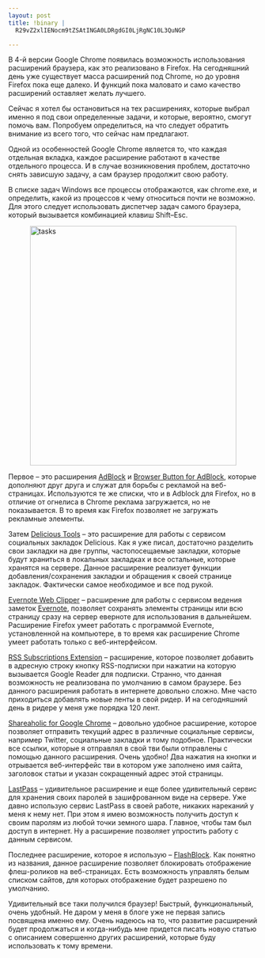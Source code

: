 ```yaml
--- 
layout: post
title: !binary |
  R29vZ2xlIENocm9tZSAtINGA0LDRgdGI0LjRgNC10L3QuNGP

---
```

В 4-й версии Google Chrome появилась возможность использования расширений браузера, как это реализовано в Firefox. На сегодняшний день уже существует масса расширений под Chrome, но до уровня Firefox пока еще далеко. И функций пока маловато и само качество расширений оставляет желать лучшего. 

Сейчас я хотел бы остановиться на тех расширениях, которые выбрал именно я под свои определенные задачи, и которые, вероятно, смогут помочь вам. Попробуем определиться, на что следует обратить внимание из всего того, что сейчас нам предлагают.

Одной из особенностей Google Chrome является то, что каждая отдельная вкладка, каждое расширение работают в качестве отдельного процесса. И в случае возникновения проблем, достаточно снять зависшую задачу, а сам браузер продолжит свою работу.

В списке задач Windows все процессы отображаются, как chrome.exe, и определить, какой из процессов к чему относиться почти не возможно. Для этого следует использовать диспетчер задач самого браузера, который вызывается комбинацией клавиш Shift–Esс.

<a href="http://static.juev.ru/2010/02/tasks.png" id="lightbox"><img style="border-bottom: 0px; border-left: 0px; display: block; float: none; margin-left: auto; border-top: 0px; margin-right: auto; border-right: 0px" title="tasks" border="0" alt="tasks" src="http://static.juev.ru/2010/02/tasks_thumb.png" width="417" height="484" /></a>

Первое – это расширения <a href="https://chrome.google.com/extensions/detail/gighmmpiobklfepjocnamgkkbiglidom" rel="nofollow">AdBlock</a> и <a href="https://chrome.google.com/extensions/detail/picdndbpdnapajibahnnogkjofaeooof" rel="nofollow">Browser Button for AdBlock</a>, которые дополняют друг друга и служат для борьбы с рекламой на веб-страницах. Используются те же списки, что и в Adblock для Firefox, но в отличие от огнелиса в Chrome реклама загружается, но не показывается. В то время как Firefox позволяет не загружать рекламные элементы.

Затем <a href="https://chrome.google.com/extensions/detail/gclkcflnjahgejhappicbhcpllkpakej" rel="nofollow">Delicious Tools</a> – это расширение для работы с сервисом социальных закладок Delicious. Как я уже писал, достаточно разделить свои закладки на две группы, частопосещаемые закладки, которые будут храниться в локальных закладках и все остальные, которые хранятся на сервере. Данное расширение реализует функции добавления/сохранения закладки и обращения к своей странице закладок. Фактически самое необходимое и все под рукой.

<a href="https://chrome.google.com/extensions/detail/pioclpoplcdbaefihamjohnefbikjilc" rel="nofollow">Evernote Web Clipper</a> – расширение для работы с сервисом ведения заметок <a href="http://www.evernote.com">Evernote</a>, позволяет сохранять элементы страницы или всю страницу сразу на сервер еверноте для использования в дальнейшем. Расширение Firefox умеет работать с программой Evernote, установленной на компьютере, в то время как расширение Chrome умеет работать только с веб-интерфейсом.

<a href="https://chrome.google.com/extensions/detail/nlbjncdgjeocebhnmkbbbdekmmmcbfjd" rel="nofollow">RSS Subscriptions Extension</a> – расширение, которое позволяет добавить в адресную строку кнопку RSS-подписки при нажатии на которую вызывается Google Reader для подписки. Странно, что данная возможность не реализована по умолчанию в самом браузере. Без данного расширения работать в интернете довольно сложно. Мне часто приходиться добавлять новые ленты в свой ридер. И на сегодняшний день в ридере у меня уже порядка 120 лент.

<a href="https://chrome.google.com/extensions/detail/kbmipnjdeifmobkhgogdnomkihhgojep" rel="nofollow">Shareaholic for Google Chrome</a> – довольно удобное расширение, которое позволяет отправить текущий адрес в различные социальные сервисы, например Twitter, социальные закладки и тому подобное. Практически все ссылки, которые я отправлял в свой тви были отправлены с помощью данного расширения. Очень удобно! Два нажатия на кнопки и отрывается веб-интерфейс тви в котором уже заполнено имя сайта, заголовок статьи и указан сокращенный адрес этой страницы. 

<a href="https://chrome.google.com/extensions/detail/hdokiejnpimakedhajhdlcegeplioahd" rel="nofollow">LastPass</a> – удивительное расширение и еще более удивительный сервис для хранения своих паролей в зашифрованном виде на сервере. Уже давно использую сервис LastPass в своей работе, никаких нареканий у меня к нему нет. При этом я имею возможность получить доступ к своим паролям из любой точки земного шара. Главное, чтобы там был доступ в интернет. Ну а расширение позволяет упростить работу с данным сервисом.

Последнее расширение, которое я использую – <a href="https://chrome.google.com/extensions/detail/gofhjkjmkpinhpoiabjplobcaignabnl" rel="nofollow">FlashBlock</a>. Как понятно из названия, данное расширение позволяет блокировать отображение флеш-роликов на веб-страницах. Есть возможность управлять белым списком сайтов, для которых отображение будет разрешено по умолчанию.

Удивительный все таки получился браузер! Быстрый, функциональный, очень удобный. Не даром у меня в блоге уже не первая запись посвящена именно ему. Очень надеюсь на то, что развитие расширений будет продолжаться и когда-нибудь мне придется писать новую статью с описанием совершенно других расширений, которые буду использовать к тому времени.
